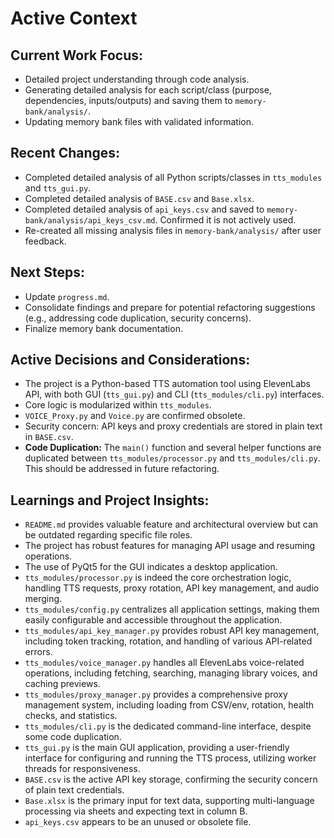 # Active Context

## Current Work Focus:
- Detailed project understanding through code analysis.
- Generating detailed analysis for each script/class (purpose, dependencies, inputs/outputs) and saving them to `memory-bank/analysis/`.
- Updating memory bank files with validated information.

## Recent Changes:
- Completed detailed analysis of all Python scripts/classes in `tts_modules` and `tts_gui.py`.
- Completed detailed analysis of `BASE.csv` and `Base.xlsx`.
- Completed detailed analysis of `api_keys.csv` and saved to `memory-bank/analysis/api_keys_csv.md`. Confirmed it is not actively used.
- Re-created all missing analysis files in `memory-bank/analysis/` after user feedback.

## Next Steps:
- Update `progress.md`.
- Consolidate findings and prepare for potential refactoring suggestions (e.g., addressing code duplication, security concerns).
- Finalize memory bank documentation.

## Active Decisions and Considerations:
- The project is a Python-based TTS automation tool using ElevenLabs API, with both GUI (`tts_gui.py`) and CLI (`tts_modules/cli.py`) interfaces.
- Core logic is modularized within `tts_modules`.
- `VOICE_Proxy.py` and `Voice.py` are confirmed obsolete.
- Security concern: API keys and proxy credentials are stored in plain text in `BASE.csv`.
- **Code Duplication:** The `main()` function and several helper functions are duplicated between `tts_modules/processor.py` and `tts_modules/cli.py`. This should be addressed in future refactoring.

## Learnings and Project Insights:
- `README.md` provides valuable feature and architectural overview but can be outdated regarding specific file roles.
- The project has robust features for managing API usage and resuming operations.
- The use of PyQt5 for the GUI indicates a desktop application.
- `tts_modules/processor.py` is indeed the core orchestration logic, handling TTS requests, proxy rotation, API key management, and audio merging.
- `tts_modules/config.py` centralizes all application settings, making them easily configurable and accessible throughout the application.
- `tts_modules/api_key_manager.py` provides robust API key management, including token tracking, rotation, and handling of various API-related errors.
- `tts_modules/voice_manager.py` handles all ElevenLabs voice-related operations, including fetching, searching, managing library voices, and caching previews.
- `tts_modules/proxy_manager.py` provides a comprehensive proxy management system, including loading from CSV/env, rotation, health checks, and statistics.
- `tts_modules/cli.py` is the dedicated command-line interface, despite some code duplication.
- `tts_gui.py` is the main GUI application, providing a user-friendly interface for configuring and running the TTS process, utilizing worker threads for responsiveness.
- `BASE.csv` is the active API key storage, confirming the security concern of plain text credentials.
- `Base.xlsx` is the primary input for text data, supporting multi-language processing via sheets and expecting text in column B.
- `api_keys.csv` appears to be an unused or obsolete file.
